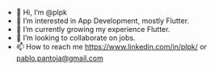 - 👋 Hi, I’m @plpk
- 👀 I’m interested in App Development, mostly Flutter.
- 🌱 I’m currently growing my experience Flutter.
- 💞️ I’m looking to collaborate on jobs.
- 📫 How to reach me https://www.linkedin.com/in/plpk/ or pablo.pantoja@gmail.com

